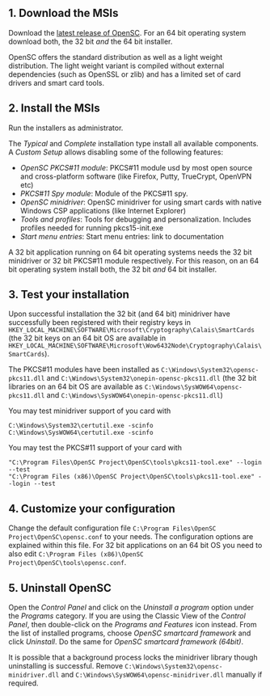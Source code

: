 ## 1. Download the MSIs

Download the [latest release of OpenSC](https://github.com/OpenSC/OpenSC/releases/latest). For an 64 bit operating system download both, the 32 bit *and* the 64 bit installer.

OpenSC offers the standard distribution as well as a light weight distribution. The light weight variant is compiled without external dependencies (such as OpenSSL or zlib) and has a limited set of card drivers and smart card tools.

## 2. Install the MSIs

Run the installers as administrator.

The *Typical* and *Complete* installation type install all available components. A *Custom Setup* allows disabling some of the following features:

* *OpenSC PKCS#11 module*: PKCS#11 module usd by most open source and cross-platform software (like Firefox, Putty, TrueCrypt, OpenVPN etc)
* *PKCS#11 Spy module*: Module of the PKCS#11 spy.
* *OpenSC minidriver*: OpenSC minidriver for using smart cards with native Windows CSP applications (like Internet Explorer)
* *Tools and profiles*: Tools for debugging and personalization. Includes profiles needed for running pkcs15-init.exe
* *Start menu entries*: Start menu entries: link to documentation

A 32 bit application running on 64 bit operating systems needs the 32 bit minidriver or 32 bit PKCS#11 module respectively. For this reason, on an 64 bit operating system install both, the 32 bit *and* 64 bit installer.

## 3. Test your installation

Upon successful installation the 32 bit (and 64 bit) minidriver have successfully been registered with their registry keys in `HKEY_LOCAL_MACHINE\SOFTWARE\Microsoft\Cryptography\Calais\SmartCards` (the 32 bit keys on an 64 bit OS are available in `HKEY_LOCAL_MACHINE\SOFTWARE\Microsoft\Wow6432Node\Cryptography\Calais\SmartCards`).

The PKCS#11 modules have been installed as `C:\Windows\System32\opensc-pkcs11.dll` and `C:\Windows\System32\onepin-opensc-pkcs11.dll` (the 32 bit libraries on an 64 bit OS are available as `C:\Windows\SysWOW64\opensc-pkcs11.dll` and `C:\Windows\SysWOW64\onepin-opensc-pkcs11.dll`)

You may test minidriver support of you card with
```
C:\Windows\System32\certutil.exe -scinfo
C:\Windows\SysWOW64\certutil.exe -scinfo
```

You may test the PKCS#11 support of your card with
```
"C:\Program Files\OpenSC Project\OpenSC\tools\pkcs11-tool.exe" --login --test
"C:\Program Files (x86)\OpenSC Project\OpenSC\tools\pkcs11-tool.exe" --login --test
```

## 4. Customize your configuration

Change the default configuration file `C:\Program Files\OpenSC Project\OpenSC\opensc.conf` to your needs. The configuration options are explained within this file. For 32 bit applications on an 64 bit OS you need to also edit `C:\Program Files (x86)\OpenSC Project\OpenSC\tools\opensc.conf`.

## 5. Uninstall OpenSC

Open the *Control Panel* and click on the *Uninstall a program* option under the *Programs* category. If you are using the Classic View of the *Control Panel*, then double-click on the *Programs and Features* icon instead. From the list of installed programs, choose *OpenSC smartcard framework* and click *Uninstall*. Do the same for *OpenSC smartcard framework (64bit)*.

It is possible that a background process locks the minidriver library though uninstalling is successful. Remove `C:\Windows\System32\opensc-minidriver.dll` and `C:\Windows\SysWOW64\opensc-minidriver.dll` manually if required.